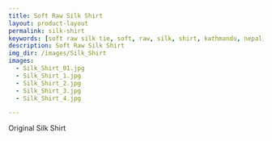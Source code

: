 ```yaml
---
title: Soft Raw Silk Shirt
layout: product-layout
permalink: silk-shirt
keywords: [soft raw silk tie, soft, raw, silk, shirt, kathmandu, nepal, nepalese, handloom, thamel]
description: Soft Raw Silk Shirt
img_dir: /images/Silk_Shirt
images:
  - Silk_Shirt_01.jpg
  - Silk_Shirt_1.jpg
  - Silk_Shirt_2.jpg
  - Silk_Shirt_3.jpg
  - Silk_Shirt_4.jpg

---
```

Original Silk Shirt